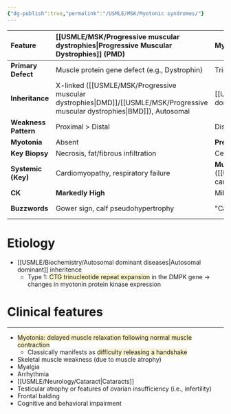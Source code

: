 ```yaml
---
{"dg-publish":true,"permalink":"/USMLE/MSK/Myotonic syndromes/"}
---
```


| Feature              | [[USMLE/MSK/Progressive muscular dystrophies\|Progressive Muscular Dystrophies]] (PMD)        | Myotonic Syndromes (MyD)                        | [[USMLE/Biochemistry/Mitochondrial myopathies\|Mitochondrial Myopathies]] (Mito)                  |
| :------------------- | :-------------------------------------------- | :---------------------------------------------- | :----------------------------------------------- |
| **Primary Defect**   | Muscle protein gene defect (e.g., Dystrophin) | Trinucleotide repeat expansion                  | Mitochondrial DNA/nDNA gene defect               |
| **Inheritance**      | X-linked ([[USMLE/MSK/Progressive muscular dystrophies\|DMD]]/[[USMLE/MSK/Progressive muscular dystrophies\|BMD]]), Autosomal                 | [[USMLE/Biochemistry/Autosomal dominant diseases\|Autosomal Dominant]]                              | Maternal (mtDNA), Autosomal (nDNA)               |
| **Weakness Pattern** | Proximal > Distal                             | Distal > Proximal (DM1); Proximal (DM2)         | Proximal, exercise intolerance                   |
| **Myotonia**         | Absent                                        | **Present** (grip, percussion)                  | Absent                                           |
| **Key Biopsy**       | Necrosis, fat/fibrous infiltration            | Central nuclei, Type 1 atrophy (DM1)            | **Ragged Red Fibers**                            |
| **Systemic (Key)**   | Cardiomyopathy, respiratory failure           | **Multisystem** ([[USMLE/Neurology/Cataract\|cataracts]], cardiac, endocrine) | **Multisystem** (CNS, eye, ear, lactic acidosis) |
| **CK**               | **Markedly High**                             | Mild-Mod High                                   | Normal or Mild High                              |
| **Buzzwords**        | Gower sign, calf pseudohypertrophy            | "Can't let go," hatchet face, anticipation      | Ragged red fibers, maternal inheritance          |
# Etiology
- [[USMLE/Biochemistry/Autosomal dominant diseases\|Autosomal dominant]] inheritence
	- Type 1: <span style="background:rgba(240, 200, 0, 0.2)">CTG trinucleotide repeat expansion</span> in the DMPK gene → changes in myotonin protein kinase expression
# Clinical features
---
- <span style="background:rgba(240, 200, 0, 0.2)">Myotonia: delayed muscle relaxation following normal muscle contraction</span>
	- Classically manifests as <span style="background:rgba(240, 200, 0, 0.2)">difficulty releasing a handshake</span>
- Skeletal muscle weakness (due to muscle atrophy)
- Myalgia
- Arrhythmia 
- [[USMLE/Neurology/Cataract\|Cataracts]]
- Testicular atrophy or features of ovarian insufficiency (i.e., infertility)
- Frontal balding
- Cognitive and behavioral impairment

